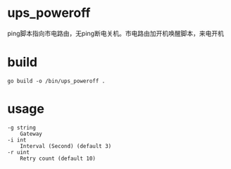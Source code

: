 # ups_poweroff

ping脚本指向市电路由，无ping断电关机。市电路由加开机唤醒脚本，来电开机

# build

```
go build -o /bin/ups_poweroff .
```

# usage

```
-g string
  	Gateway
-i int
  	Interval (Second) (default 3)
-r uint
  	Retry count (default 10)
```
